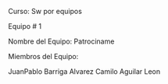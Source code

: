 Curso: Sw por equipos

Equipo # 1

Nombre del Equipo: Patrociname

Miembros del Equipo:

JuanPablo Barriga Alvarez
Camilo Aguilar Leon

